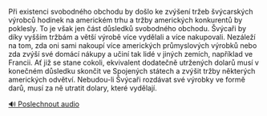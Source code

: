 
Při existenci svobodného obchodu by došlo ke zvýšení tržeb švýcarských výrobců hodinek na americkém trhu a tržby amerických konkurentů by poklesly. To je však jen část důsledků svobodného obchodu. Švýcaři by díky vyšším tržbám a větší výrobě více vydělali a více nakupovali. Nezáleží na tom, zda oni sami nakoupí více amerických průmyslových výrobků nebo zda zvýší své domácí nákupy a učiní tak lidé v jiných zemích, například ve Francii. Ať již se stane cokoli, ekvivalent dodatečně utržených dolarů musí v konečném důsledku skončit ve Spojených státech a zvýšit tržby některých amerických odvětví. Nebudou-li Švýcaři rozdávat své výrobky ve formě darů, musí za ně utratit dolary, které vydělají.

[🔊 Poslechnout audio](/data/7-paragraphs/audio/chapter_148/para_001-Pi-existenci-svobodnho-obchodu-by-dolo-ke-zve.mp3)
